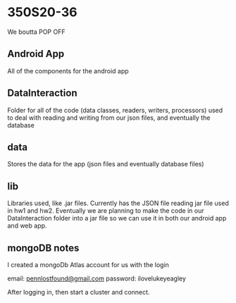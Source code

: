 # 350S20-36
We boutta POP OFF

## Android App
All of the components for the android app

## DataInteraction
Folder for all of the code (data classes, readers, writers, processors) used to deal with reading and writing from our json files, and eventually the database

## data
Stores the data for the app (json files and eventually database files)

## lib
Libraries used, like .jar files. Currently has the JSON file reading jar file used in hw1 and hw2. Eventually we are planning to make the code in our DataInteraction folder into a jar file so we can use it in both our android app and web app.

## mongoDB notes
I created a mongoDb Atlas account for us with the login

email: pennlostfound@gmail.com
password: ilovelukeyeagley

After logging in, then start a cluster and connect.
